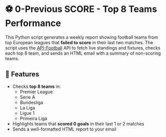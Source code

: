 # ⚽ 0-Previous SCORE - Top 8 Teams Performance

This Python script generates a weekly report showing football teams from top European leagues that **failed to score** in their last two matches. The script uses the [API-Football](https://www.api-football.com/) API to fetch live standings and fixtures, checks each top 8 team, and sends an HTML email with a summary of non-scoring teams.

## 📌 Features
- Checks **top 8 teams** in:
  - Premier League
  - Serie A
  - Bundesliga
  - La Liga
  - Ligue 1
  - Primeira Liga
- Highlights teams that **scored 0 goals** in their last 1 or 2 matches
- Sends a well-formatted HTML report to your email

